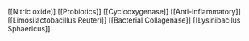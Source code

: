 [[Nitric oxide]]
[[Probiotics]]
[[Cyclooxygenase]]
[[Anti-inflammatory]]
[[Limosilactobacillus Reuteri]]
[[Bacterial Collagenase]]
[[Lysinibacilus Sphaericus]]
